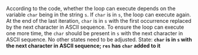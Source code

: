 According to the code, whether the loop can execute depends on the variable `char` being in the string `s`. If `char` is in `s`, the loop can execute again. At the end of the last iteration, `char` is in `s` with the first occurrence replaced by the next character in ASCII sequence. To ensure the loop can execute one more time, the `char` should be present in `s` with the next character in ASCII sequence. No other states need to be adjusted.
State: **`char` is in `s` with the next character in ASCII sequence; `res` has `char` added to it**